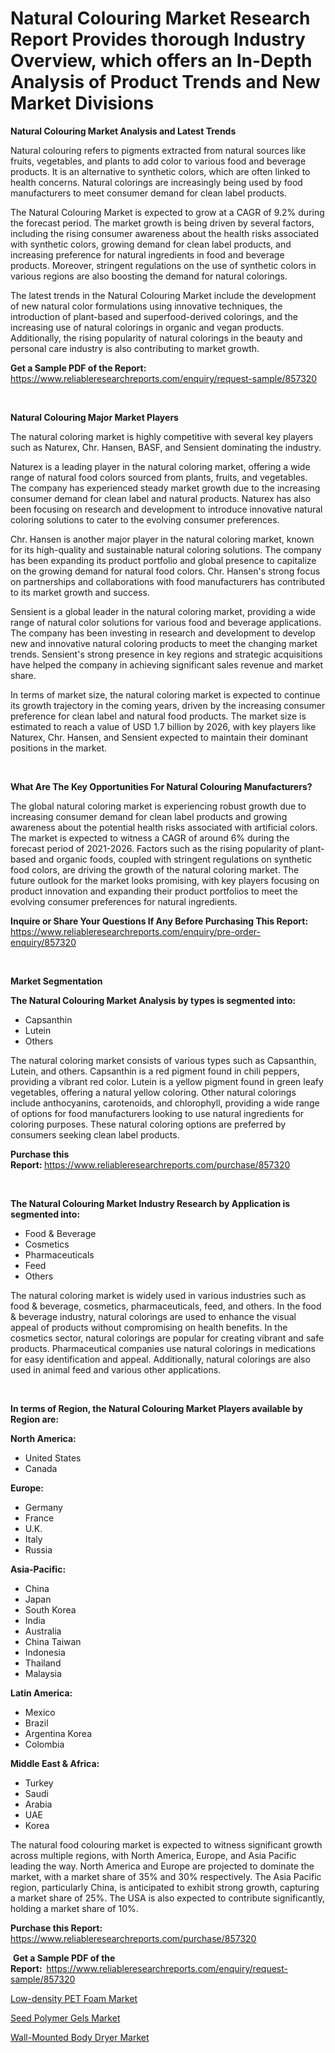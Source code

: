 <p><h1>Natural Colouring Market Research Report Provides thorough Industry Overview, which offers an In-Depth Analysis of Product Trends and New Market Divisions</h1></p><p><strong>Natural Colouring Market Analysis and Latest Trends</strong></p>
<p><p>Natural colouring refers to pigments extracted from natural sources like fruits, vegetables, and plants to add color to various food and beverage products. It is an alternative to synthetic colors, which are often linked to health concerns. Natural colorings are increasingly being used by food manufacturers to meet consumer demand for clean label products.</p><p>The Natural Colouring Market is expected to grow at a CAGR of 9.2% during the forecast period. The market growth is being driven by several factors, including the rising consumer awareness about the health risks associated with synthetic colors, growing demand for clean label products, and increasing preference for natural ingredients in food and beverage products. Moreover, stringent regulations on the use of synthetic colors in various regions are also boosting the demand for natural colorings.</p><p>The latest trends in the Natural Colouring Market include the development of new natural color formulations using innovative techniques, the introduction of plant-based and superfood-derived colorings, and the increasing use of natural colorings in organic and vegan products. Additionally, the rising popularity of natural colorings in the beauty and personal care industry is also contributing to market growth.</p></p>
<p><strong>Get a Sample PDF of the Report:&nbsp;</strong> <a href="https://www.reliableresearchreports.com/enquiry/request-sample/857320">https://www.reliableresearchreports.com/enquiry/request-sample/857320</a></p>
<p>&nbsp;</p>
<p><strong>Natural Colouring Major Market Players</strong></p>
<p><p>The natural coloring market is highly competitive with several key players such as Naturex, Chr. Hansen, BASF, and Sensient dominating the industry. </p><p>Naturex is a leading player in the natural coloring market, offering a wide range of natural food colors sourced from plants, fruits, and vegetables. The company has experienced steady market growth due to the increasing consumer demand for clean label and natural products. Naturex has also been focusing on research and development to introduce innovative natural coloring solutions to cater to the evolving consumer preferences.</p><p>Chr. Hansen is another major player in the natural coloring market, known for its high-quality and sustainable natural coloring solutions. The company has been expanding its product portfolio and global presence to capitalize on the growing demand for natural food colors. Chr. Hansen's strong focus on partnerships and collaborations with food manufacturers has contributed to its market growth and success.</p><p>Sensient is a global leader in the natural coloring market, providing a wide range of natural color solutions for various food and beverage applications. The company has been investing in research and development to develop new and innovative natural coloring products to meet the changing market trends. Sensient's strong presence in key regions and strategic acquisitions have helped the company in achieving significant sales revenue and market share.</p><p>In terms of market size, the natural coloring market is expected to continue its growth trajectory in the coming years, driven by the increasing consumer preference for clean label and natural food products. The market size is estimated to reach a value of USD 1.7 billion by 2026, with key players like Naturex, Chr. Hansen, and Sensient expected to maintain their dominant positions in the market.</p></p>
<p>&nbsp;</p>
<p><strong>What Are The Key Opportunities For Natural Colouring Manufacturers?</strong></p>
<p><p>The global natural coloring market is experiencing robust growth due to increasing consumer demand for clean label products and growing awareness about the potential health risks associated with artificial colors. The market is expected to witness a CAGR of around 6% during the forecast period of 2021-2026. Factors such as the rising popularity of plant-based and organic foods, coupled with stringent regulations on synthetic food colors, are driving the growth of the natural coloring market. The future outlook for the market looks promising, with key players focusing on product innovation and expanding their product portfolios to meet the evolving consumer preferences for natural ingredients.</p></p>
<p><strong>Inquire or Share Your Questions If Any Before Purchasing This Report:</strong> <a href="https://www.reliableresearchreports.com/enquiry/pre-order-enquiry/857320">https://www.reliableresearchreports.com/enquiry/pre-order-enquiry/857320</a></p>
<p>&nbsp;</p>
<p><strong>Market Segmentation</strong></p>
<p><strong>The Natural Colouring Market Analysis by types is segmented into:</strong></p>
<p><ul><li>Capsanthin</li><li>Lutein</li><li>Others</li></ul></p>
<p><p>The natural coloring market consists of various types such as Capsanthin, Lutein, and others. Capsanthin is a red pigment found in chili peppers, providing a vibrant red color. Lutein is a yellow pigment found in green leafy vegetables, offering a natural yellow coloring. Other natural colorings include anthocyanins, carotenoids, and chlorophyll, providing a wide range of options for food manufacturers looking to use natural ingredients for coloring purposes. These natural coloring options are preferred by consumers seeking clean label products.</p></p>
<p><strong>Purchase this Report:&nbsp;</strong><a href="https://www.reliableresearchreports.com/purchase/857320">https://www.reliableresearchreports.com/purchase/857320</a></p>
<p>&nbsp;</p>
<p><strong>The Natural Colouring Market Industry Research by Application is segmented into:</strong></p>
<p><ul><li>Food & Beverage</li><li>Cosmetics</li><li>Pharmaceuticals</li><li>Feed</li><li>Others</li></ul></p>
<p><p>The natural coloring market is widely used in various industries such as food & beverage, cosmetics, pharmaceuticals, feed, and others. In the food & beverage industry, natural colorings are used to enhance the visual appeal of products without compromising on health benefits. In the cosmetics sector, natural colorings are popular for creating vibrant and safe products. Pharmaceutical companies use natural colorings in medications for easy identification and appeal. Additionally, natural colorings are also used in animal feed and various other applications.</p></p>
<p>&nbsp;</p>
<p><strong>In terms of Region, the Natural Colouring Market Players available by Region are:</strong></p>
<p>
    <p> <strong> North America: </strong>
        <ul>
            <li>United States</li>
            <li>Canada</li>
        </ul>
        </p> 
    <p> <strong> Europe: </strong>
        <ul>
            <li>Germany</li>
            <li>France</li>
            <li>U.K.</li>
            <li>Italy</li>
            <li>Russia</li>
        </ul>
        </p> 
    <p> <strong> Asia-Pacific: </strong>
        <ul>
            <li>China</li>
            <li>Japan</li>
            <li>South Korea</li>
            <li>India</li>
            <li>Australia</li>
            <li>China Taiwan</li>
            <li>Indonesia</li>
            <li>Thailand</li>
            <li>Malaysia</li>
        </ul>
        </p> 
    <p> <strong> Latin America: </strong>
        <ul>
            <li>Mexico</li>
            <li>Brazil</li>
            <li>Argentina Korea</li>
            <li>Colombia</li>
        </ul>
        </p> 
    <p> <strong> Middle East & Africa: </strong>
        <ul>
            <li>Turkey</li>
            <li>Saudi</li>
            <li>Arabia</li>
            <li>UAE</li>
            <li>Korea</li>
        </ul>
    </p>
    </p>
<p><p>The natural food colouring market is expected to witness significant growth across multiple regions, with North America, Europe, and Asia Pacific leading the way. North America and Europe are projected to dominate the market, with a market share of 35% and 30% respectively. The Asia Pacific region, particularly China, is anticipated to exhibit strong growth, capturing a market share of 25%. The USA is also expected to contribute significantly, holding a market share of 10%.</p></p>
<p><strong>Purchase this Report: </strong><a href="https://www.reliableresearchreports.com/purchase/857320">https://www.reliableresearchreports.com/purchase/857320</a></p>
<p>&nbsp;<strong>Get a Sample PDF of the Report:&nbsp;&nbsp;</strong><a href="https://www.reliableresearchreports.com/enquiry/request-sample/857320">https://www.reliableresearchreports.com/enquiry/request-sample/857320</a></p>
<p><strong></strong></p>
<p><p><a href="https://view.publitas.com/reportprime-1/low-density-pet-foam-market-growth-market-trends-covid-19-impact-and-forecasts-for-period-from-2024-2031/">Low-density PET Foam Market</a></p><p><a href="https://view.publitas.com/reportprime-1/seed-polymer-gels-market-analysis-examines-its-scope-on-growth-opportunities-and-forecasted-trends-spanning-from-2024-to-2031/">Seed Polymer Gels Market</a></p><p><a href="https://view.publitas.com/reportprime-1/wall-mounted-body-dryer-market-research-report-unlocks-analysis-on-the-market-financial-status-market-size-and-market-revenue-upto-2031/">Wall-Mounted Body Dryer Market</a></p></p>
